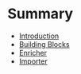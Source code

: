 # Summary

* [Introduction](README.md)
* [Building Blocks](doc/bblocks.md)
* [Enricher](doc/enricher.md)
* [Importer](doc/importer.md)

